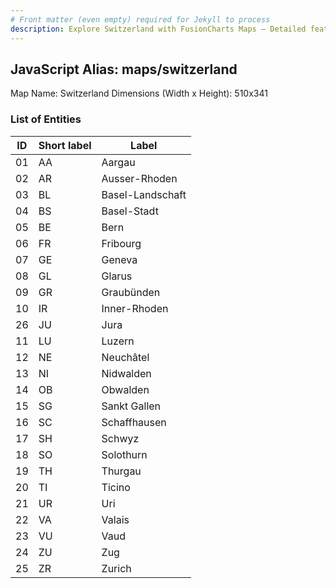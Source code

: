 ```yaml
---
# Front matter (even empty) required for Jekyll to process
description: Explore Switzerland with FusionCharts Maps – Detailed features for seamless integration. Try now & enhance your data visualization today! 
---
```


## JavaScript Alias: maps/switzerland

Map Name: Switzerland
Dimensions (Width x Height): 510x341





### List of Entities

ID | Short label | Label
---|---|---|
01|AA|Aargau
02|AR|Ausser-Rhoden
03|BL|Basel-Landschaft
04|BS|Basel-Stadt
05|BE|Bern
06|FR|Fribourg
07|GE|Geneva
08|GL|Glarus
09|GR|Graubünden
10|IR|Inner-Rhoden
26|JU|Jura
11|LU|Luzern
12|NE|Neuchâtel
13|NI|Nidwalden
14|OB|Obwalden
15|SG|Sankt Gallen
16|SC|Schaffhausen
17|SH|Schwyz
18|SO|Solothurn
19|TH|Thurgau
20|TI|Ticino
21|UR|Uri
22|VA|Valais
23|VU|Vaud
24|ZU|Zug
25|ZR|Zurich

